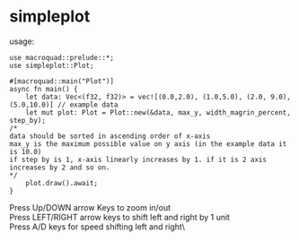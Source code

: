 # simpleplot
usage:
```
use macroquad::prelude::*;
use simpleplot::Plot;

#[macroquad::main("Plot")]
async fn main() {
    let data: Vec<(f32, f32)> = vec![(0.0,2.0), (1.0,5.0), (2.0, 9.0), (5.0,10.0)] // example data
    let mut plot: Plot = Plot::new(&data, max_y, width_magrin_percent, step_by);
/*
data should be sorted in ascending order of x-axis
max_y is the maximum possible value on y axis (in the example data it is 10.0)
if step by is 1, x-axis linearly increases by 1. if it is 2 axis increases by 2 and so on.
*/
    plot.draw().await;
}
```
Press Up/DOWN arrow Keys to zoom in/out \
Press LEFT/RIGHT arrow keys to shift left and right by 1 unit \
Press A/D keys for speed shifting left and right\
